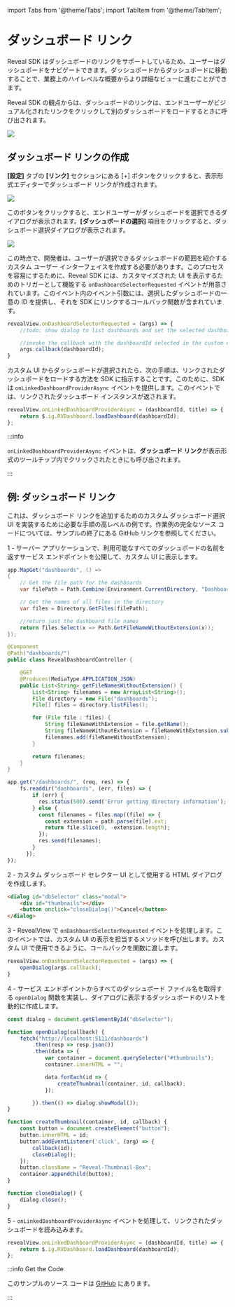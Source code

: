 import Tabs from '@theme/Tabs';
import TabItem from '@theme/TabItem';

# ダッシュボード リンク

Reveal SDK はダッシュボードのリンクをサポートしているため、ユーザーはダッシュボードをナビゲートできます。ダッシュボードからダッシュボードに移動することで、業務上のハイレベルな概要からより詳細なビューに進むことができます。

Reveal SDK の観点からは、ダッシュボードのリンクは、エンドユーザーがビジュアル化されたリンクをクリックして別のダッシュボードをロードするときに呼び出されます。

![](images/linking-open-campaigns.jpg)


## ダッシュボード リンクの作成

**[設定]** タブの **[リンク]** セクションにある [+] ボタンをクリックすると、表示形式エディターでダッシュボード リンクが作成されます。

![](images/linking-add.jpg)

このボタンをクリックすると、エンドユーザーがダッシュボードを選択できるダイアログが表示されます。**[ダッシュボードの選択]** 項目をクリックすると、ダッシュボード選択ダイアログが表示されます。 

![](images/linking-select-dashboard.jpg)

この時点で、開発者は、ユーザーが選択できるダッシュボードの範囲を紹介するカスタム ユーザー インターフェイスを作成する必要があります。このプロセスを容易にするために、Reveal SDK には、カスタマイズされた UI を表示するためのトリガーとして機能する `onDashboardSelectorRequested` イベントが用意されています。このイベント内のイベント引数には、選択したダッシュボードの一意の ID を提供し、それを SDK にリンクするコールバック関数が含まれています。

```js
revealView.onDashboardSelectorRequested = (args) => {
    //todo: show dialog to list dashboards and set the selected dashboardId    

    //invoke the callback with the dashboardId selected in the custom dialog
    args.callback(dashboardId);
}
```

カスタム UI からダッシュボードが選択されたら、次の手順は、リンクされたダッシュボードをロードする方法を SDK に指示することです。このために、SDK は `onLinkedDashboardProviderAsync` イベントを提供します。このイベントでは、リンクされたダッシュボード インスタンスが返されます。

```js
revealView.onLinkedDashboardProviderAsync = (dashboardId, title) => {
    return $.ig.RVDashboard.loadDashboard(dashboardId);
};
```

:::info

`onLinkedDashboardProviderAsync` イベントは、**ダッシュボード リンク**が表示形式のツールチップ内でクリックされたときにも呼び出されます。

:::

## 例: ダッシュボード リンク

これは、ダッシュボード リンクを追加するためのカスタム ダッシュボード選択 UI を実装するために必要な手順の高レベルの例です。作業例の完全なソース コードについては、サンプルの終了にある GitHub リンクを参照してください。

1 - サーバー アプリケーションで、利用可能なすべてのダッシュボードの名前を返すサービス エンドポイントを公開して、カスタム UI に表示します。

<Tabs groupId="code" queryString>
  <TabItem value="aspnet" label="ASP.NET" default>

```cs
app.MapGet("dashboards", () =>
{
    // Get the file path for the dashboards
    var filePath = Path.Combine(Environment.CurrentDirectory, "Dashboards");

    // Get the names of all files in the directory
    var files = Directory.GetFiles(filePath);

    //return just the dashboard file names
    return files.Select(x => Path.GetFileNameWithoutExtension(x));
});
```

  </TabItem>

  <TabItem value="java" label="Java">

```java
@Component
@Path("dashboards/")
public class RevealDashboardController {

    @GET
    @Produces(MediaType.APPLICATION_JSON)
    public List<String> getFileNamesWithoutExtension() {
        List<String> filenames = new ArrayList<String>();
        File directory = new File("dashboards");
        File[] files = directory.listFiles();

        for (File file : files) {
            String fileNameWithExtension = file.getName();
            String fileNameWithoutExtension = fileNameWithExtension.substring(0, fileNameWithExtension.lastIndexOf("."));
            filenames.add(fileNameWithoutExtension);
        }

        return filenames;
    }
}
```

  </TabItem>

  <TabItem value="node" label="Node.js">    

```ts
app.get("/dashboards/", (req, res) => {
	fs.readdir("dashboards", (err, files) => {
		if (err) {
		  res.status(500).send('Error getting directory information');
		} else {
		  const filenames = files.map((file) => {
			const extension = path.parse(file).ext;
			return file.slice(0, -extension.length);
		  });
		  res.send(filenames);
		}
	  });
});
```

  </TabItem>
</Tabs>

2 - カスタム ダッシュボード セレクター UI として使用する HTML ダイアログを作成します。

```html
<dialog id="dbSelector" class="modal">
    <div id="thumbnails"></div>
    <button onclick="closeDialog()">Cancel</button>
</dialog>
```

3 - RevealView で `onDashboardSelectorRequested` イベントを処理します。このイベントでは、カスタム UI の表示を担当するメソッドを呼び出します。カスタム UI で使用できるように、コールバックを関数に渡します。

```js
revealView.onDashboardSelectorRequested = (args) => {
    openDialog(args.callback);
}
```

4 - サービス エンドポイントからすべてのダッシュボード ファイル名を取得する `openDialog` 関数を実装し、ダイアログに表示するダッシュボードのリストを動的に作成します。

```js
const dialog = document.getElementById("dbSelector");

function openDialog(callback) {
    fetch("http://localhost:5111/dashboards")
        .then(resp => resp.json())
        .then(data => {
            var container = document.querySelector("#thumbnails");
            container.innerHTML = "";

            data.forEach(id => {
                createThumbnail(container, id, callback);
            });

        }).then(() => dialog.showModal());
}

function createThumbnail(container, id, callback) {
    const button = document.createElement("button");
    button.innerHTML = id;
    button.addEventListener('click', (arg) => {
        callback(id);
        closeDialog();
    });
    button.className = "Reveal-Thumbnail-Box";
    container.appendChild(button);
}

function closeDialog() {
    dialog.close();
}
```

5 - `onLinkedDashboardProviderAsync` イベントを処理して、リンクされたダッシュボードを読み込みます。
```js
revealView.onLinkedDashboardProviderAsync = (dashboardId, title) => {
    return $.ig.RVDashboard.loadDashboard(dashboardId);
};
```

:::info Get the Code

このサンプルのソース コードは [GitHub](https://github.com/RevealBi/sdk-samples-javascript/tree/main/LinkingDashboards-UI) にあります。

:::